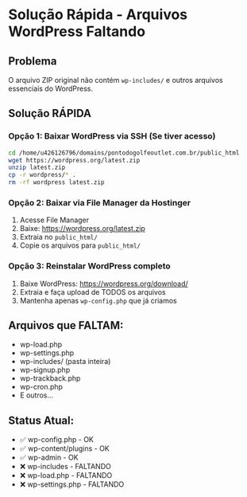 # Solução Rápida - Arquivos WordPress Faltando

## Problema
O arquivo ZIP original não contém `wp-includes/` e outros arquivos essenciais do WordPress.

## Solução RÁPIDA

### Opção 1: Baixar WordPress via SSH (Se tiver acesso)
```bash
cd /home/u426126796/domains/pontodogolfeoutlet.com.br/public_html
wget https://wordpress.org/latest.zip
unzip latest.zip
cp -r wordpress/* .
rm -rf wordpress latest.zip
```

### Opção 2: Baixar via File Manager da Hostinger
1. Acesse File Manager
2. Baixe: https://wordpress.org/latest.zip
3. Extraia no `public_html/`
4. Copie os arquivos para `public_html/`

### Opção 3: Reinstalar WordPress completo
1. Baixe WordPress: https://wordpress.org/download/
2. Extraia e faça upload de TODOS os arquivos
3. Mantenha apenas `wp-config.php` que já criamos

## Arquivos que FALTAM:
- wp-load.php
- wp-settings.php
- wp-includes/ (pasta inteira)
- wp-signup.php
- wp-trackback.php
- wp-cron.php
- E outros...

## Status Atual:
- ✅ wp-config.php - OK
- ✅ wp-content/plugins - OK
- ✅ wp-admin - OK
- ❌ wp-includes - FALTANDO
- ❌ wp-load.php - FALTANDO
- ❌ wp-settings.php - FALTANDO

